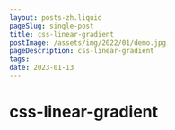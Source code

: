 ```yaml
---
layout: posts-zh.liquid
pageSlug: single-post
title: css-linear-gradient
postImage: /assets/img/2022/01/demo.jpg
pageDescription: css-linear-gradient
tags: 
date: 2023-01-13
---
```

# css-linear-gradient
